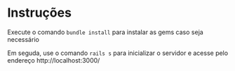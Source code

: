 
# Instruções

Execute o comando ``bundle install`` para instalar as gems caso seja necessário

Em seguda, use o comando ``rails s`` para inicializar o servidor e acesse pelo endereço http://localhost:3000/


